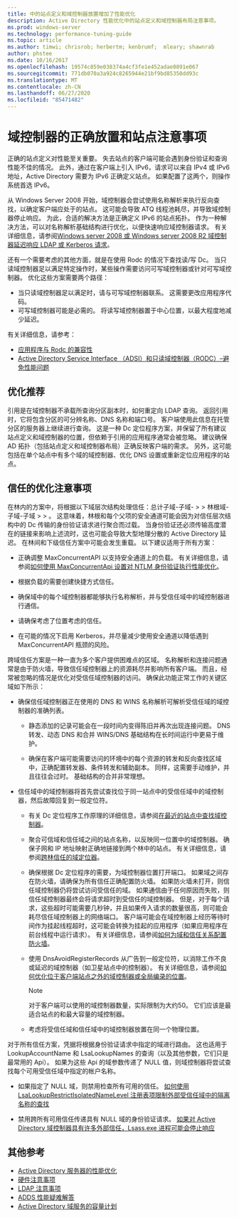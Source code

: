 ```yaml
---
title: 中的站点定义和域控制器放置增加了性能优化
description: Active Directory 性能优化中的站点定义和域控制器布局注意事项。
ms.prod: windows-server
ms.technology: performance-tuning-guide
ms.topic: article
ms.author: timwi; chrisrob; herbertm; kenbrumf;  mleary; shawnrab
author: phstee
ms.date: 10/16/2017
ms.openlocfilehash: 19574c859e038374a4cf3fe1e452adae0891e067
ms.sourcegitcommit: 771db070a3a924c8265944e21bf9bd85350dd93c
ms.translationtype: MT
ms.contentlocale: zh-CN
ms.lasthandoff: 06/27/2020
ms.locfileid: "85471482"
---
```

# <a name="proper-placement-of-domain-controllers-and-site-considerations"></a>域控制器的正确放置和站点注意事项

正确的站点定义对性能至关重要。 失去站点的客户端可能会遇到身份验证和查询性能不佳的情况。 此外，通过在客户端上引入 IPv6，请求可以来自 IPv4 或 IPv6 地址，Active Directory 需要为 IPv6 正确定义站点。 如果配置了这两个，则操作系统首选 IPv6。

从 Windows Server 2008 开始，域控制器会尝试使用名称解析来执行反向查找，以确定客户端应处于的站点。 这可能会导致 ATQ 线程池耗尽，并导致域控制器停止响应。 为此，合适的解决方法是正确定义 IPv6 的站点拓扑。 作为一种解决方法，可以对名称解析基础结构进行优化，以便快速响应域控制器请求。 有关详细信息，请参阅[Windows server 2008 或 Windows server 2008 R2 域控制器延迟响应 LDAP 或 Kerberos 请求](https://support.microsoft.com/kb/2668820)。

还有一个需要考虑的其他方面，就是在使用 Rodc 的情况下查找读/写 Dc。  当只读域控制器足以满足特定操作时，某些操作需要访问可写域控制器或针对可写域控制器。  优化这些方案需要两个路径：
-   当只读域控制器足以满足时，请与可写域控制器联系。  这需要更改应用程序代码。
-   可写域控制器可能是必需的。  将读写域控制器置于中心位置，以最大程度地减少延迟。

有关详细信息，请参考：
-   [应用程序与 Rodc 的兼容性](https://technet.microsoft.com/library/cc772597.aspx)
-   [Active Directory Service Interface （ADSI）和只读域控制器（RODC）–避免性能问题](https://blogs.technet.microsoft.com/fieldcoding/2012/06/24/active-directory-service-interface-adsi-and-the-read-only-domain-controller-rodc-avoiding-performance-issues/)

## <a name="optimize-for-referrals"></a>优化推荐

引用是在域控制器不承载所查询分区副本时，如何重定向 LDAP 查询。 返回引用时，它将包含分区的可分辨名称、DNS 名称和端口号。 客户端使用此信息在托管分区的服务器上继续进行查询。 这是一种 Dc 定位程序方案，并保留了所有建议站点定义和域控制器的位置，但依赖于引用的应用程序通常会被忽略。 建议确保 AD 拓扑（包括站点定义和域控制器布局）正确反映客户端的需求。 另外，这可能包括在单个站点中有多个域的域控制器、优化 DNS 设置或重新定位应用程序的站点。

## <a name="optimization-considerations-for-trusts"></a>信任的优化注意事项

在林内的方案中，将根据以下域层次结构处理信任：总计子域-子域- &gt; &gt; 林根域-子域-子域 &gt; &gt; 。 这意味着，林根和每个父项的安全通道可能会因为对信任层次结构中的 Dc 传输的身份验证请求进行聚合而过载。 当身份验证还必须传输高度潜在的链接来影响上述流时，这也可能会导致大型地理分散的 Active Directory 延迟。 在林间和下级信任方案中可能会发生重载。 以下建议适用于所有方案：

-   正确调整 MaxConcurrentAPI 以支持安全通道上的负载。 有关详细信息，请参阅[如何使用 MaxConcurrentApi 设置对 NTLM 身份验证执行性能优化](https://support.microsoft.com/kb/2688798/EN-US)。

-   根据负载的需要创建快捷方式信任。

-   确保域中的每个域控制器都能够执行名称解析，并与受信任域中的域控制器进行通信。

-   请确保考虑了位置考虑的信任。

-   在可能的情况下启用 Kerberos，并尽量减少使用安全通道以降低遇到 MaxConcurrentAPI 瓶颈的风险。

跨域信任方案是一种一直为多个客户提供困难点的区域。 名称解析和连接问题通常是由于防火墙，导致信任域控制器上的资源耗尽并影响所有客户端。 而且，经常被忽略的情况是优化对受信任域控制器的访问。 确保此功能正常工作的关键区域如下所示：

-   确保信任域控制器正在使用的 DNS 和 WINS 名称解析可解析受信任域的域控制器的准确列表。

    -   静态添加的记录可能会在一段时间内变得陈旧并再次出现连接问题。 DNS 转发、动态 DNS 和合并 WINS/DNS 基础结构在长时间运行中更易于维护。

    -   确保在客户端可能需要访问的环境中的每个资源的转发和反向查找区域中，正确配置转发器、条件转发和辅助副本。 同样，这需要手动维护，并且往往会过时。 基础结构的合并非常理想。

-   信任域中的域控制器将首先尝试查找位于同一站点中的受信任域中的域控制器，然后故障回复到一般定位符。

    -   有关 Dc 定位程序工作原理的详细信息，请参阅[在最近的站点中查找域控制器](https://technet.microsoft.com/library/cc978016.aspx)。

    -   聚合可信域和信任域之间的站点名称，以反映同一位置中的域控制器。 确保子网和 IP 地址映射正确地链接到两个林中的站点。 有关详细信息，请参阅[跨林信任的域定位器](https://blogs.technet.com/b/askds/archive/2008/09/24/domain-locator-across-a-forest-trust.aspx)。

    -   确保根据 Dc 定位程序的需要，为域控制器位置打开端口。 如果域之间存在防火墙，请确保为所有信任正确配置防火墙。 如果防火墙未打开，则信任域控制器仍将尝试访问受信任的域。 如果通信由于任何原因而失败，则信任域控制器最终会将请求超时到受信任的域控制器。 但是，对于每个请求，这些超时可能需要几秒钟，并且如果传入请求的数量很高，则可能会耗尽信任域控制器上的网络端口。 客户端可能会在域控制器上经历等待时间作为挂起线程超时，这可能会转换为挂起的应用程序（如果应用程序在前台线程中运行请求）。 有关详细信息，请参阅[如何为域和信任关系配置防火墙](https://support.microsoft.com/kb/179442)。

    -   使用 DnsAvoidRegisterRecords 从广告到一般定位符，以消除工作不良或延迟的域控制器（如卫星站点中的控制器）。 有关详细信息，请参阅[如何优化位于客户端站点之外的域控制器或全局编录的位置](https://support.microsoft.com/kb/306602)。

        > [!NOTE]
        > 对于客户端可以使用的域控制器数量，实际限制为大约50。 它们应该是最适合站点的和最大容量的域控制器。


    -  考虑将受信任域和信任域中的域控制器放置在同一个物理位置。

对于所有信任方案，凭据将根据身份验证请求中指定的域进行路由。 这也适用于 LookupAccountName 和 LsaLookupNames 的查询（以及其他参数，它们只是最常用的 Api）。 如果为这些 Api 的域参数传递了 NULL 值，则域控制器将尝试查找每个可用受信任域中指定的帐户名称。

-   如果指定了 NULL 域，则禁用检查所有可用的信任。 [如何使用 LsaLookupRestrictIsolatedNameLevel 注册表项限制外部受信任域中的隔离名称的查找](https://support.microsoft.com/kb/818024)

-   禁用跨所有可用信任传递具有 NULL 域的身份验证请求。 [如果对 Active Directory 域控制器具有许多外部信任，Lsass.exe 进程可能会停止响应](https://support.microsoft.com/kb/923241/EN-US)

## <a name="additional-references"></a>其他参考
- [Active Directory 服务器的性能优化](index.md)
- [硬件注意事项](hardware-considerations.md)
- [LDAP 注意事项](ldap-considerations.md)
- [ADDS 性能疑难解答](troubleshoot.md)
- [Active Directory 域服务的容量计划](https://go.microsoft.com/fwlink/?LinkId=324566)